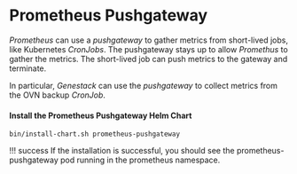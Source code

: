 # Prometheus Pushgateway

_Prometheus_ can use a _pushgateway_ to gather metrics from short-lived jobs, like
Kubernetes _CronJobs_. The pushgateway stays up to allow _Promethus_ to gather
the metrics. The short-lived job can push metrics to the gateway and terminate.

In particular, _Genestack_ can use the _pushgateway_ to collect metrics from
the OVN backup _CronJob_.

#### Install the Prometheus Pushgateway Helm Chart


``` shell
bin/install-chart.sh prometheus-pushgateway
```

!!! success
    If the installation is successful, you should see the prometheus-pushgateway pod running in the prometheus namespace.
